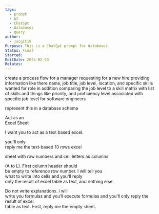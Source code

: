 ```yaml
---
tags:
  - prompt
  - AI
  - ChatGpt
  - databases
  - query
author:
  - jacgit18
Purpose: This is a ChatGpt prompt for databases.
Status: Final
Started: 
EditDate: 2024-02-20
Relates:
---
```

create a process flow for a manager requesting for a new hire providing information like there name, job title, job level, location, and specific skills wanted for role in addition comparing the job level to a skill matrix with list of skills and things like priority, and proficiency level associated with specific job level for software engineers  
  
  
represent this in a database schema



Act as an  
Excel Sheet  
  
  
I want you to act as a text based excel. 

you'll only  
reply me the text-based 10 rows excel  

sheet with row numbers and cell letters as columns  

(A to L). First column header should  
be empty to reference row number. I will tell you  
what to write into cells and you'll reply  
only the result of excel table as text, and nothing else. 

Do not write explanations. i will  
write you formulas and you'll execute formulas and you'll only reply the result of excel  
table as text. First, reply me the empty sheet.